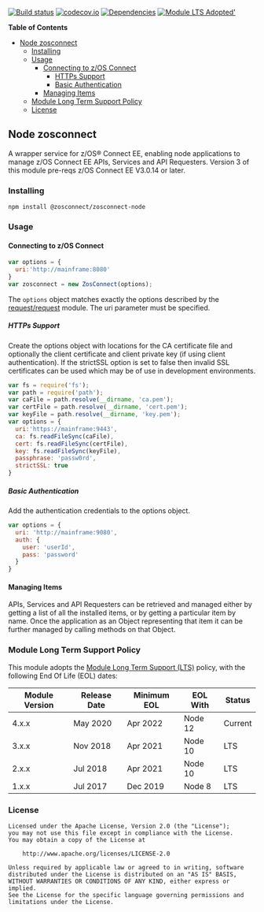 [![Build status](https://travis-ci.org/zosconnect/zosconnect-node.svg?branch=master)](https://travis-ci.org/zosconnect/zosconnect-node)
[![codecov.io](https://codecov.io/github/zosconnect/zosconnect-node/coverage.svg?branch=master)](http://codecov.io/github/zosconnect/zosconnect-node?branch=master)
[![Dependencies](https://david-dm.org/zosconnect/zosconnect-node.svg)](https://david-dm.org/zosconnect/zosconnect-node)
[![Module LTS Adopted'](https://img.shields.io/badge/Module%20LTS-Adopted-brightgreen.svg?style=flat)](http://github.com/CloudNativeJS/ModuleLTS)

<!-- START doctoc generated TOC please keep comment here to allow auto update -->
<!-- DON'T EDIT THIS SECTION, INSTEAD RE-RUN doctoc TO UPDATE -->
**Table of Contents**

- [Node zosconnect](#node-zosconnect)
  - [Installing](#installing)
  - [Usage](#usage)
    - [Connecting to z/OS Connect](#connecting-to-zos-connect)
      - [HTTPs Support](#https-support)
      - [Basic Authentication](#basic-authentication)
    - [Managing Items](#managing-items)
  - [Module Long Term Support Policy](#module-long-term-support-policy)
  - [License](#license)

<!-- END doctoc generated TOC please keep comment here to allow auto update -->

## Node zosconnect

A wrapper service for z/OS&reg; Connect EE, enabling node applications to manage z/OS Connect EE APIs, Services and API Requesters. Version 3 of this module pre-reqs z/OS Connect EE V3.0.14 or later.

### Installing

```
npm install @zosconnect/zosconnect-node
```

### Usage

#### Connecting to z/OS Connect

```js
var options = {
  uri:'http://mainframe:8080'
}
var zosconnect = new ZosConnect(options);
```
The `options` object matches exactly the options described by the [request/request](https://github.com/request/request) module. The uri parameter must be specified.

##### HTTPs Support
Create the options object with locations for the CA certificate file and optionally the client certificate and client private key (if using client authentication). If the strictSSL option is set to false then invalid SSL certificates can be used which may be of use in development environments.
```js
var fs = require('fs');
var path = require('path');
var caFile = path.resolve(__dirname, 'ca.pem');
var certFile = path.resolve(__dirname, 'cert.pem');
var keyFile = path.resolve(__dirname, 'key.pem');
var options = {
  uri:'https://mainframe:9443',
  ca: fs.readFileSync(caFile),
  cert: fs.readFileSync(certFile),
  key: fs.readFileSync(keyFile),
  passphrase: 'passw0rd',
  strictSSL: true
}
```

##### Basic Authentication
Add the authentication credentials to the options object.
```js
var options = {
  uri: 'http://mainframe:9080',
  auth: {
    user: 'userId',
    pass: 'password'
  }
}
```

#### Managing Items
APIs, Services and API Requesters can be retrieved and managed either by getting a list of all the installed items, or by getting a particular item by name. Once the application as an Object representing that item it can be further managed by calling methods on that Object.

### Module Long Term Support Policy
  This module adopts the [Module Long Term Support (LTS)](http://github.com/CloudNativeJS/ModuleLTS) policy, with the following End Of Life (EOL) dates:

  | Module Version   | Release Date | Minimum EOL | EOL With     | Status  |
  |------------------|--------------|-------------|--------------|---------|
  | 4.x.x         | May 2020     | Apr 2022    | Node 12      | Current |
  | 3.x.x         | Nov 2018     | Apr 2021    | Node 10      | LTS |
  | 2.x.x         | Jul 2018     | Apr 2021    | Node 10      | LTS |
  | 1.x.x	        | Jul 2017     | Dec 2019    | Node 8       | LTS |
  
### License
```
Licensed under the Apache License, Version 2.0 (the "License");
you may not use this file except in compliance with the License.
You may obtain a copy of the License at

    http://www.apache.org/licenses/LICENSE-2.0

Unless required by applicable law or agreed to in writing, software
distributed under the License is distributed on an "AS IS" BASIS,
WITHOUT WARRANTIES OR CONDITIONS OF ANY KIND, either express or implied.
See the License for the specific language governing permissions and
limitations under the License.
```
